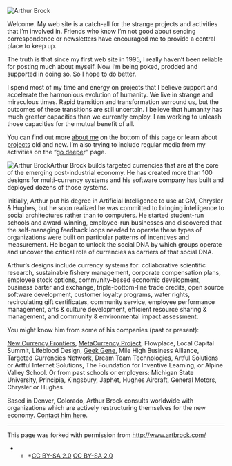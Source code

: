 ![Arthur Brock](http://www.artbrock.com/sites/artbrock.com/files/Art_Brock_headshot.jpg)

Welcome. My web site is a catch-all for the strange projects and activities that I’m involved in. Friends who know I’m not good about sending correspondence or newsletters have encouraged me to provide a central place to keep up. 

The truth is that since my first web site in 1995, I really haven’t been reliable for posting much about myself. Now I’m being poked, prodded and supported in doing so. So I hope to do better.

I spend most of my time and energy on projects that I believe support and accelerate the harmonious evolution of humanity. We live in strange and miraculous times. Rapid transition and transformation surround us, but the outcomes of these transitions are still uncertain. I believe that humanity has much greater capacities than we currently employ. I am working to unleash those capacities for the mutual benefit of all.

You can find out more [about me](#about) on the bottom of this page or learn about [projects](-projects) old and new. I’m also trying to include regular media from my activities on the “[go deepe](http://www.artbrock.com/deeper)r” page.

![Arthur Brock](http://www.artbrock.com/sites/artbrock.com/files/Arthur_Brock_caricature.png)Arthur Brock builds targeted currencies that are at the core of the emerging post-industrial economy. He has created more than 100 designs for multi-currency systems and his software company has built and deployed dozens of those systems.

Initially, Arthur put his degree in Artificial Intelligence to use at GM, Chrysler & Hughes, but he soon realized he was committed to bringing intelligence to social architectures rather than to computers. He started student-run schools and award-winning, employee-run businesses and discovered that the self-managing feedback loops needed to operate these types of organizations were built on particular patterns of incentives and measurement. He began to unlock the social DNA by which groups operate and uncover the critical role of currencies as carriers of that social DNA.

Arthur’s designs include currency systems for: collaborative scientific research, sustainable fishery management, corporate compensation plans, employee stock options, community-based economic development, business barter and exchange, triple-bottom-line trade credits, open source software development, customer loyalty programs, water rights, recirculating gift certificates, community service, employee performance management, arts & culture development, efficient resource sharing & management, and community & environmental impact assessment.

You might know him from some of his companies (past or present):

[New Currency Frontiers](http://www.NewCurrencyFrontiers.com), [MetaCurrency Project](http://www.MetaCurrency.org), Flowplace, Local Capital Summit, Lifeblood Design, <a href="http://geekgene.com" target="_blank">Geek Gene</a>, Mile High Business Alliance, Targeted Currencies Network, Dream Team Technologies, Artful Solutions or Artful Internet Solutions, The Foundation for Inventive Learning, or Alpine Valley School. Or from past schools or employers: Michigan State University, Principia, Kingsbury, Japhet, Hughes Aircraft, General Motors, Chrysler or Hughes.

Based in Denver, Colorado, Arthur Brock consults worldwide with organizations which are actively restructuring themselves for the new economy. [Contact him here](http://www.artbrock.com/contact).

* * *

This page was forked with permission from <a href="http://www.artbrock.com/" target="_blank">http://www.artbrock.com/</a>

* * *<a rel="license" href="http://creativecommons.org/licenses/by-sa/2.0/">CC BY-SA 2.0</a> <a rel="license" href="http://creativecommons.org/licenses/by-sa/2.0/">CC BY-SA 2.0</a>